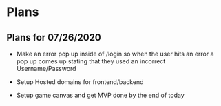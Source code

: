 # Plans

## Plans for 07/26/2020

* Make an error pop up inside of /login so when the user hits an error a pop up comes up stating that they used an incorrect Username/Password

* Setup Hosted domains for frontend/backend

* Setup game canvas and get MVP done by the end of today